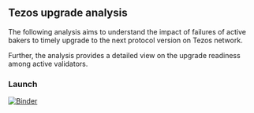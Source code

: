 ## Tezos upgrade analysis

The following analysis aims to understand the impact of failures of active bakers to timely upgrade to the next protocol version on Tezos network. 

Further, the analysis provides a detailed view on the upgrade readiness among active validators. 

### Launch

[![Binder](https://mybinder.org/badge_logo.svg)](https://mybinder.org/v2/gh/midl-dev/tezos_upgrade_analysis/HEAD)
